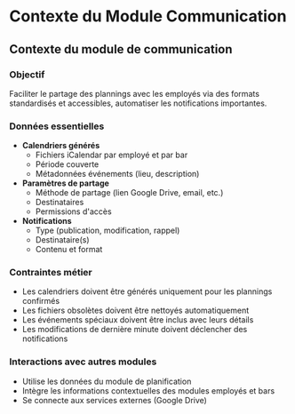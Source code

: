 # Contexte du Module Communication

## Contexte du module de communication

### Objectif

Faciliter le partage des plannings avec les employés via des formats standardisés et accessibles, automatiser les notifications importantes.

### Données essentielles

- **Calendriers générés**
    - Fichiers iCalendar par employé et par bar
    - Période couverte
    - Métadonnées événements (lieu, description)
- **Paramètres de partage**
    - Méthode de partage (lien Google Drive, email, etc.)
    - Destinataires
    - Permissions d'accès
- **Notifications**
    - Type (publication, modification, rappel)
    - Destinataire(s)
    - Contenu et format

### Contraintes métier

- Les calendriers doivent être générés uniquement pour les plannings confirmés
- Les fichiers obsolètes doivent être nettoyés automatiquement
- Les événements spéciaux doivent être inclus avec leurs détails
- Les modifications de dernière minute doivent déclencher des notifications

### Interactions avec autres modules

- Utilise les données du module de planification
- Intègre les informations contextuelles des modules employés et bars
- Se connecte aux services externes (Google Drive) 